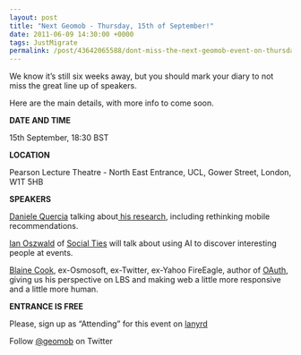```yaml
--- 
layout: post
title: "Next Geomob - Thursday, 15th of September!"
date: 2011-06-09 14:30:00 +0000
tags: JustMigrate
permalink: /post/43642065588/dont-miss-the-next-geomob-event-on-thursday-1-77002
---
```

We know it’s still six weeks away, but you should mark your diary to not miss the great line up of speakers.

Here are the main details, with more info to come soon.

**DATE AND TIME**

15th September, 18:30 BST

**LOCATION**

Pearson Lecture Theatre - North East Entrance, UCL, Gower Street, London, W1T 5HB

**SPEAKERS**

[Daniele Quercia](http://twitter.com/#!/danielequercia) talking about[ his research](http://mobblog.cs.ucl.ac.uk/%20), including rethinking mobile recommendations.

[Ian Oszwald](http://ianozsvald.com/) of [Social Ties](http://socialtiesapp.com/) will talk about using AI to discover interesting people at events.

[Blaine Cook](http://romeda.org/), ex-Osmosoft, ex-Twitter, ex-Yahoo FireEagle, author of [OAuth](http://oauth.net/), giving us his perspective on LBS and making web a little more responsive and a little more human.

**ENTRANCE IS FREE**

Please, sign up as “Attending” for this event on [lanyrd](http://lanyrd.com/2011/geomob-september/)

Follow [@geomob](http://twitter.com/#!/geomob) on Twitter